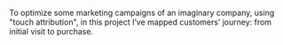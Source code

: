 To optimize some marketing campaigns of an imaginary company, using "touch attribution", in this project I’ve mapped customers’ journey: from initial visit to purchase.
